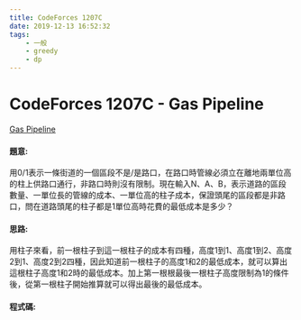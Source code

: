 ```yaml
---
title: CodeForces 1207C
date: 2019-12-13 16:52:32
tags:
    - 一般
    - greedy
    - dp
---
```

# CodeForces 1207C - Gas Pipeline
[Gas Pipeline](http://codeforces.com/problemset/problem/1207/C)


#### 題意:
用0/1表示一條街道的一個區段不是/是路口，在路口時管線必須立在離地兩單位高的柱上供路口通行，非路口時則沒有限制。現在輸入N、A、B，表示道路的區段數量、一單位長的管線的成本、一單位高的柱子成本，保證頭尾的區段都是非路口，問在道路頭尾的柱子都是1單位高時花費的最低成本是多少？
<!-- more -->
#### 思路:
用柱子來看，前一根柱子到這一根柱子的成本有四種，高度1到1、高度1到2、高度2到1、高度2到2四種，因此知道前一根柱子的高度1和2的最低成本，就可以算出這根柱子高度1和2時的最低成本。加上第一根根最後一根柱子高度限制為1的條件後，從第一根柱子開始推算就可以得出最後的最低成本。

#### 程式碼:
<script src="https://gist.github.com/Daviswww/f150287a1b3ee14609c68fcfe3aa0131.js"></script>